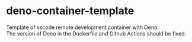 # deno-container-template

Template of vscode remote development container with Deno.  
The version of Deno in the Dockerfile and Github Actions should be fixed.
